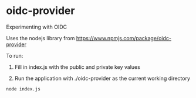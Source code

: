 # oidc-provider
Experimenting with OIDC

Uses the nodejs library from https://www.npmjs.com/package/oidc-provider

To run: 

1) Fill in index.js with the public and private key values

2) Run the application with ./oidc-provider as the current working directory
```
node index.js
```
